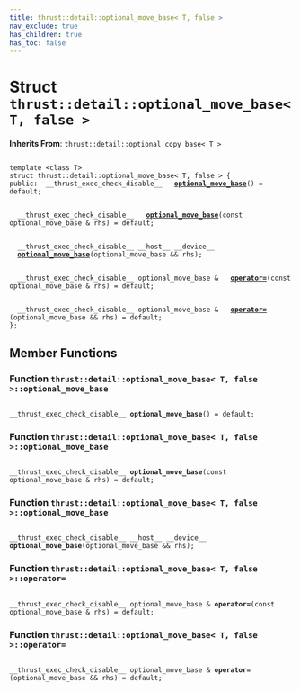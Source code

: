 ```yaml
---
title: thrust::detail::optional_move_base< T, false >
nav_exclude: true
has_children: true
has_toc: false
---
```


# Struct `thrust::detail::optional_move_base< T, false >`

**Inherits From**:
`thrust::detail::optional_copy_base< T >`

<code class="doxybook">
<span>template &lt;class T&gt;</span>
<span>struct thrust::detail::optional&#95;move&#95;base&lt; T, false &gt; {</span>
<span>public:</span><span>&nbsp;&nbsp;__thrust_exec_check_disable__ </span><span>&nbsp;&nbsp;<b><a href="{{ site.baseurl }}/api/classes/structthrust_1_1detail_1_1optional__move__base_3_01t_00_01false_01_4.html#function-optional-move-base">optional&#95;move&#95;base</a></b>() = default;</span>
<br>
<span>&nbsp;&nbsp;__thrust_exec_check_disable__ </span><span>&nbsp;&nbsp;<b><a href="{{ site.baseurl }}/api/classes/structthrust_1_1detail_1_1optional__move__base_3_01t_00_01false_01_4.html#function-optional-move-base">optional&#95;move&#95;base</a></b>(const optional_move_base & rhs) = default;</span>
<br>
<span>&nbsp;&nbsp;__thrust_exec_check_disable__ __host__ __device__ </span><span>&nbsp;&nbsp;<b><a href="{{ site.baseurl }}/api/classes/structthrust_1_1detail_1_1optional__move__base_3_01t_00_01false_01_4.html#function-optional-move-base">optional&#95;move&#95;base</a></b>(optional_move_base && rhs);</span>
<br>
<span>&nbsp;&nbsp;__thrust_exec_check_disable__ optional_move_base & </span><span>&nbsp;&nbsp;<b><a href="{{ site.baseurl }}/api/classes/structthrust_1_1detail_1_1optional__move__base_3_01t_00_01false_01_4.html#function-operator=">operator=</a></b>(const optional_move_base & rhs) = default;</span>
<br>
<span>&nbsp;&nbsp;__thrust_exec_check_disable__ optional_move_base & </span><span>&nbsp;&nbsp;<b><a href="{{ site.baseurl }}/api/classes/structthrust_1_1detail_1_1optional__move__base_3_01t_00_01false_01_4.html#function-operator=">operator=</a></b>(optional_move_base && rhs) = default;</span>
<span>};</span>
</code>

## Member Functions

<h3 id="function-optional-move-base">
Function <code>thrust::detail::optional&#95;move&#95;base&lt; T, false &gt;::optional&#95;move&#95;base</code>
</h3>

<code class="doxybook">
<span>__thrust_exec_check_disable__ </span><span><b>optional_move_base</b>() = default;</span></code>
<h3 id="function-optional-move-base">
Function <code>thrust::detail::optional&#95;move&#95;base&lt; T, false &gt;::optional&#95;move&#95;base</code>
</h3>

<code class="doxybook">
<span>__thrust_exec_check_disable__ </span><span><b>optional_move_base</b>(const optional_move_base & rhs) = default;</span></code>
<h3 id="function-optional-move-base">
Function <code>thrust::detail::optional&#95;move&#95;base&lt; T, false &gt;::optional&#95;move&#95;base</code>
</h3>

<code class="doxybook">
<span>__thrust_exec_check_disable__ __host__ __device__ </span><span><b>optional_move_base</b>(optional_move_base && rhs);</span></code>
<h3 id="function-operator=">
Function <code>thrust::detail::optional&#95;move&#95;base&lt; T, false &gt;::operator=</code>
</h3>

<code class="doxybook">
<span>__thrust_exec_check_disable__ optional_move_base & </span><span><b>operator=</b>(const optional_move_base & rhs) = default;</span></code>
<h3 id="function-operator=">
Function <code>thrust::detail::optional&#95;move&#95;base&lt; T, false &gt;::operator=</code>
</h3>

<code class="doxybook">
<span>__thrust_exec_check_disable__ optional_move_base & </span><span><b>operator=</b>(optional_move_base && rhs) = default;</span></code>

